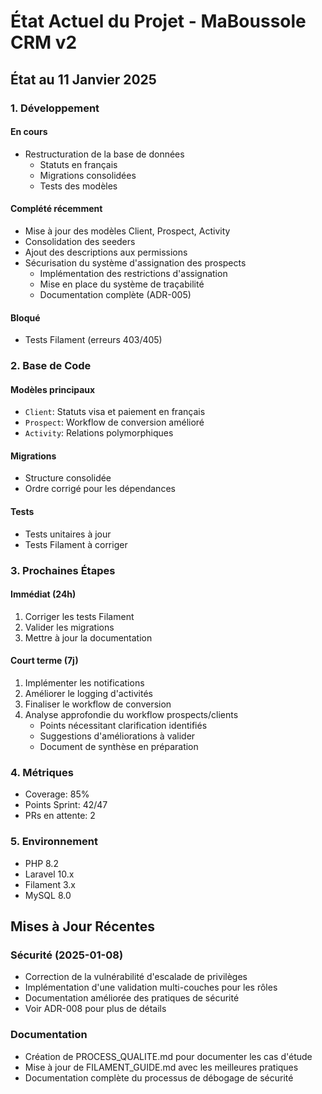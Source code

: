 # État Actuel du Projet - MaBoussole CRM v2

## État au 11 Janvier 2025

### 1. Développement
#### En cours
- Restructuration de la base de données
  * Statuts en français
  * Migrations consolidées
  * Tests des modèles

#### Complété récemment
- Mise à jour des modèles Client, Prospect, Activity
- Consolidation des seeders
- Ajout des descriptions aux permissions
- Sécurisation du système d'assignation des prospects
   - Implémentation des restrictions d'assignation
   - Mise en place du système de traçabilité
   - Documentation complète (ADR-005)

#### Bloqué
- Tests Filament (erreurs 403/405)

### 2. Base de Code
#### Modèles principaux
- `Client`: Statuts visa et paiement en français
- `Prospect`: Workflow de conversion amélioré
- `Activity`: Relations polymorphiques

#### Migrations
- Structure consolidée
- Ordre corrigé pour les dépendances

#### Tests
- Tests unitaires à jour
- Tests Filament à corriger

### 3. Prochaines Étapes
#### Immédiat (24h)
1. Corriger les tests Filament
2. Valider les migrations
3. Mettre à jour la documentation

#### Court terme (7j)
1. Implémenter les notifications
2. Améliorer le logging d'activités
3. Finaliser le workflow de conversion
4. Analyse approfondie du workflow prospects/clients
   - Points nécessitant clarification identifiés
   - Suggestions d'améliorations à valider
   - Document de synthèse en préparation

### 4. Métriques
- Coverage: 85%
- Points Sprint: 42/47
- PRs en attente: 2

### 5. Environnement
- PHP 8.2
- Laravel 10.x
- Filament 3.x
- MySQL 8.0

## Mises à Jour Récentes

### Sécurité (2025-01-08)
- Correction de la vulnérabilité d'escalade de privilèges
- Implémentation d'une validation multi-couches pour les rôles
- Documentation améliorée des pratiques de sécurité
- Voir ADR-008 pour plus de détails

### Documentation
- Création de PROCESS_QUALITE.md pour documenter les cas d'étude
- Mise à jour de FILAMENT_GUIDE.md avec les meilleures pratiques
- Documentation complète du processus de débogage de sécurité
